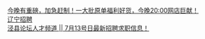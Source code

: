   
[今晚有重磅，加急赶制！一大批原单福利好货，今晚20:00网店巨献！](http://www.dianyue.me/archives/818/mgf1ey7873x9xce4/)  
[辽宁招聘](http://www.dianyue.me/archives/235/41drv99m6cy13wl7/)  
[泾县论坛人才频道 || 7月13号日最新招聘求职信息！](http://www.dianyue.me/archives/530/gq30l5llpbw9fpft/)